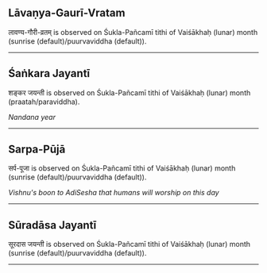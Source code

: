 ## Lāvaṇya-Gaurī-Vratam
लावण्य-गौरी-व्रतम् is observed on Śukla-Pañcamī tithi of Vaiśākhaḥ (lunar) month (sunrise (default)/puurvaviddha (default)).



---
## Śaṅkara Jayantī
शङ्कर जयन्ती is observed on Śukla-Pañcamī tithi of Vaiśākhaḥ (lunar) month (praatah/paraviddha).

_Nandana year_

---
## Sarpa-Pūjā
सर्प-पूजा is observed on Śukla-Pañcamī tithi of Vaiśākhaḥ (lunar) month (sunrise (default)/puurvaviddha (default)).

_Vishnu's boon to AdiSesha that humans will worship on this day_

---
## Sūradāsa Jayantī
सूरदास जयन्ती is observed on Śukla-Pañcamī tithi of Vaiśākhaḥ (lunar) month (sunrise (default)/puurvaviddha (default)).



---
